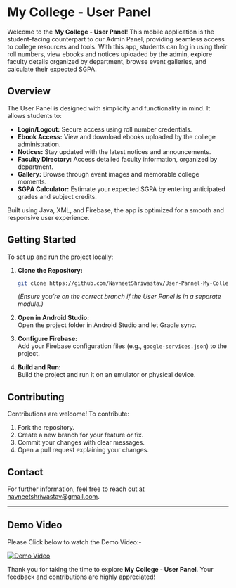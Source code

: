 # My College - User Panel

Welcome to the **My College - User Panel**! This mobile application is the student-facing counterpart to our Admin Panel, providing seamless access to college resources and tools. With this app, students can log in using their roll numbers, view ebooks and notices uploaded by the admin, explore faculty details organized by department, browse event galleries, and calculate their expected SGPA.

## Overview

The User Panel is designed with simplicity and functionality in mind. It allows students to:
- **Login/Logout:** Secure access using roll number credentials.
- **Ebook Access:** View and download ebooks uploaded by the college administration.
- **Notices:** Stay updated with the latest notices and announcements.
- **Faculty Directory:** Access detailed faculty information, organized by department.
- **Gallery:** Browse through event images and memorable college moments.
- **SGPA Calculator:** Estimate your expected SGPA by entering anticipated grades and subject credits.

Built using Java, XML, and Firebase, the app is optimized for a smooth and responsive user experience.

## Getting Started

To set up and run the project locally:

1. **Clone the Repository:**
   ```bash
   git clone https://github.com/NavneetShriwastav/User-Pannel-My-College.git
   ```
   *(Ensure you’re on the correct branch if the User Panel is in a separate module.)*

2. **Open in Android Studio:**  
   Open the project folder in Android Studio and let Gradle sync.

3. **Configure Firebase:**  
   Add your Firebase configuration files (e.g., `google-services.json`) to the project.

4. **Build and Run:**  
   Build the project and run it on an emulator or physical device.

## Contributing

Contributions are welcome! To contribute:
1. Fork the repository.
2. Create a new branch for your feature or fix.
3. Commit your changes with clear messages.
4. Open a pull request explaining your changes.

## Contact

For further information, feel free to reach out at [navneetshriwastav@gmail.com](mailto:navneetshriwastav@gmail.com).

---
## Demo Video

Please Click below to watch the Demo Video:-

[![Demo Video](https://m.media-amazon.com/images/I/61yoxKi1PaL.png)](https://youtube.com/shorts/PDbq6z7UCkw?si=pInG8Oq6PV7ejcQg)


Thank you for taking the time to explore **My College - User Panel**. Your feedback and contributions are highly appreciated!

